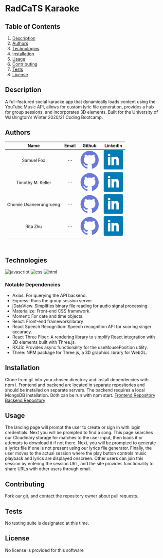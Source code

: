 # RadCaTS Karaoke

## Table of Contents
1. [Description](#description)
2. [Authors](#authors)
3. [Technologies](#technologies)
4. [Installation](#installation)
5. [Usage](#usage)
6. [Contributing](#contributing)
7. [Tests](#tests)
8. [License](#license)
## Description
A full-featured social karaoke app that dynamically loads content using the YouTube Music API, allows for custom lyric file generation, provides a hub for group sessions, and incorporates 3D elements. Built for the University of Washington's Winter 2020/21 Coding Bootcamp.

## Authors

| Name | Email  | Github  | LinkedIn |
| :--: | :----: | :-----: | :------: |
| Samuel Fox | -- | [![Github](./assets/github.png)](https://github.com/samuelfox1) | [![LinkedIn](./assets/linkedin.png)](https://www.linkedin.com/in/samuel-fox-tacoma/) |
| Timothy M. Keller | -- | [![Github](./assets/github.png)](https://github.com/tmkeller) | [![LinkedIn](./assets/linkedin.png)](https://linkedin.com/in/tim-keller-3ab55bb1/) |
| Chomie Usaneerungrueng | -- | [![Github](./assets/github.png)](https://github.com/chomieu) | [![LinkedIn](./assets/linkedin.png)](https://www.linkedin.com/in/chomieu/) |
| Rita Zhu | -- | [![Github](./assets/github.png)](https://github.com/zhuxiaoyu1019) | [![LinkedIn](./assets/linkedin.png)](https://www.linkedin.com/in/rita-z-2495b01a1//) |
<br>

## Technologies
![javascript](https://img.shields.io/badge/javascript-83.7%25-yellow)
![css](https://img.shields.io/badge/css-11.3%25-purple)
![html](https://img.shields.io/badge/html-5.0%25-orange)

### Notable Dependencies
- Axios: For querying the API backend.
- Express: Runs the group session server.
- jDataView: Simplifies binary file reading for audio signal processing.
- Materialize: Front-end CSS framework.
- Moment: For date and time objects.
- React: Front-end framework/library
- React Speech Recognition: Speech recognition API for scoring singer accuracy.
- React Three Fiber: A rendering library to simplify React integration with 3D elements built with Three.js.
- RXJS: Provides async functionality for the useMousePosition utility.
- Three: NPM package for Three.js, a 3D graphics library for WebGL.

## Installation
Clone from git into your chosen directory and install dependencies with npm i. Frontend and backend are located in separate repositories and should be installed on separate servers. The backend requires a local MongoDB installation. Both can be run with npm start.
[Frontend Repository](https://github.com/chomieu/RadCaTS-Karaoke)
[Backend Repository](https://github.com/chomieu/RadCaTS-Karaoke-API)

## Usage
The landing page will prompt the user to create or sign in with login credentials. Next you will be prompted to find a song. This page searches our Cloudinary storage for matches to the user input, then loads it or attempts to download it if not there. Next, you will be prompted to generate a lyrics file if one is not present using our lyrics file generator. Finally, the user moves to the actual session where the play button controls music playback and lyrics are displayed onscreen. Other users can join this session by entering the session URL, and the site provides functionality to share URLs with other users through email.

## Contributing
Fork our git, and contact the repository owner about pull requests.

## Tests
No testing suite is designated at this time.

## License
No license is provided for this software